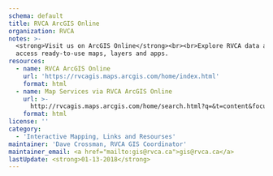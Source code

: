 ```yaml
---
schema: default
title: RVCA ArcGIS Online
organization: RVCA
notes: >-
  <strong>Visit us on ArcGIS Online</strong><br><br>Explore RVCA data and
  access ready-to-use maps, layers and apps.
resources:
  - name: RVCA ArcGIS Online
    url: 'https://rvcagis.maps.arcgis.com/home/index.html'
    format: html
  - name: Map Services via RVCA ArcGIS Online
    url: >-
      http://rvcagis.maps.arcgis.com/home/search.html?q=&t=content&focus=layers&restrict=true&q_orig=&sortField=numviews&sortOrder=desc
    format: html
license: ''
category:
  - 'Interactive Mapping, Links and Resourses'
maintainer: 'Dave Crossman, RVCA GIS Coordinator'
maintainer_email: <a href="mailto:gis@rvca.ca">gis@rvca.ca</a>
lastUpdate: <strong>01-13-2018</strong>
---
```

